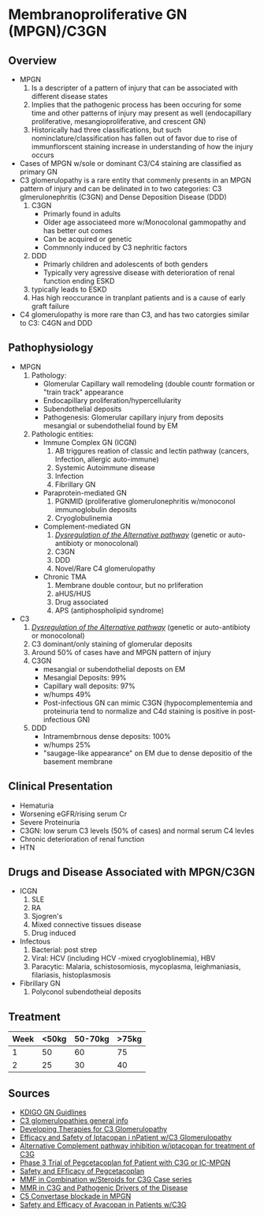 # **Membranoproliferative GN (MPGN)/C3GN**
## **Overview**
  * MPGN
    1. Is a descripter of a pattern of injury that can be associated with different disease states
    2. Implies that the pathogenic process has been occuring for some time and other patterns of injury may present as well (endocapillary proliferative, mesangioproliferative, and crescent GN)
    3. Historically had three classifications, but such nominclature/classification has fallen out of favor due to rise of immunflorscent staining increase in understanding of how the injury occurs
  * Cases of MPGN w/sole or dominant C3/C4 staining are classified as primary GN
  * C3 glomerulopathy is a rare entity that commenly presents in an MPGN pattern of injury and can be delinated in to two categories: C3 glmerulonephritis (C3GN) and Dense Deposition Disease (DDD)
    1. C3GN
        - Primarly found in adults
        - Older age associateed more w/Monocolonal gammopathy and has better out comes
        - Can be acquired or genetic
        - Commnonly induced by C3 nephritic factors
    2. DDD
        - Primarly children and adolescents of both genders
        - Typically very agressive disease with deterioration of renal function ending ESKD
    3. typically leads to ESKD
    4. Has high reoccurance in tranplant patients and is a cause of early graft failure
  * C4 glomerulopathy is more rare than C3, and has two catorgies similar to C3: C4GN and DDD
## **Pathophysiology**
  * MPGN
    1. Pathology:
        - Glomerular Capillary wall remodeling (double countr formation or "train track" appearance
        - Endocapillary proliferation/hypercellularity
        - Subendothelial deposits
        - Pathogenesis: Glomerular capillary injury from deposits mesangial or subendothelial found by EM
    3. Pathologic entities:
        - Immune Complex GN (ICGN)
            1. AB triggures reation of classic and lectin pathway (cancers, Infection, allergic auto-immune)
            2. Systemic Autoimmune disease
            3. Infection
            4. Fibrillary GN
        - Paraprotein-mediated GN
            1. PGNMID (proliferative glomerulonephritis w/monoconol immunoglobulin deposits
            2. Cryoglobulinemia 
        - Complement-mediated GN
            1. <ins>*Dysregulation of the Alternative pathway*</ins> (genetic or auto-antibioty or monocolonal)
            2. C3GN
            3. DDD
            4. Novel/Rare C4 glomerulopathy
        - Chronic TMA
            1. Membrane double contour, but no prliferation
            2. aHUS/HUS
            3. Drug associated
            4. APS (antiphospholipid syndrome)
  * C3
    1. <ins>*Dysregulation of the Alternative pathway*</ins> (genetic or auto-antibioty or monocolonal)
    2. C3 dominant/only staining of glomerular deposits
    3. Around 50% of cases have and MPGN pattern of injury
    4.  C3GN
        - mesangial or subendothelial deposts on EM
        - Mesangial Deposits: 99%
        - Capillary wall deposits: 97%
        - w/humps 49%
        - Post-infectious GN can mimic C3GN (hypocomplementemia and proteinuria tend to normalize and C4d staining is positive in post-infectious GN)
    5. DDD
        - Intramembrnous dense deposits: 100%
        - w/humps 25%
        - "saugage-like appearance" on EM due to dense depositio of the basement membrane
## **Clinical Presentation**
  * Hematuria
  * Worsening eGFR/rising serum Cr
  * Severe Proteinuria
  * C3GN: low serum C3 levels (50% of cases) and normal serum C4 levles
  * Chronic deterioration of renal function
  * HTN
## **Drugs and Disease Associated with MPGN/C3GN**
  * ICGN
    1. SLE
    2. RA
    3. Sjogren's
    4. Mixed connective tissues disease
    5. Drug induced
  * Infectous
    1. Bacterial: post strep
    2. Viral: HCV (including HCV -mixed cryogloblinemia), HBV
    3. Paracytic: Malaria, schistosomiosis, mycoplasma, leighmaniasis, filariasis, histoplasmosis
  * Fibrillary GN
    1. Polyconol subendotheial deposits 
## **Treatment**
|Week|<50kg|50-70kg|>75kg|
|----|-----|-------|-----|
|1   |50   |60     |75   |
|2   |25   |30     |40   |



## **Sources**
 * [KDIGO GN Guidlines](https://kdigo.org/guidelines/gd/)
 * [C3 glomerulopathies general info](https://pmc.ncbi.nlm.nih.gov/articles/PMC10704907/)
 * [Developing Therapies for C3 Glomerulopathy](https://khi.asn-online.org/uploads/developing_therapies_for_c3_glomerulopathy__report.18.pdf)
 * [Efficacy and Safety of Iptacopan i nPatient w/C3 Glomerulopathy](https://www.sciencedirect.com/science/article/pii/S2468024924023222)
 * [Alternative Complement pathway inhibition w/iptacopan for treatment of C3G](https://pubmed.ncbi.nlm.nih.gov/36217526/)
 * [Phase 3 Trial of Pegcetacoplan fof Patient with C3G or IC-MPGN](https://journals.lww.com/jasn/pages/articleviewer.aspx?year=2024&issue=10001&article=00313&type=Fulltext)
 * [Safety and EFficacy of Pegcetacoplan](https://pmc.ncbi.nlm.nih.gov/articles/PMC10658235/)
 * [MMF in Combination w/Steroids for C3G Case series](https://pubmed.ncbi.nlm.nih.gov/29326307/)
 * [MMR in C3G and Pathogenic Drivers of the Disease](https://pubmed.ncbi.nlm.nih.gov/32816888/)
 * [C5 Convertase blockade in MPGN](https://www.sciencedirect.com/science/article/abs/pii/S0272638619301003)
 * [Safety and Efficacy of Avacopan in Patients w/C3G](https://pubmed.ncbi.nlm.nih.gov/39392695/)
